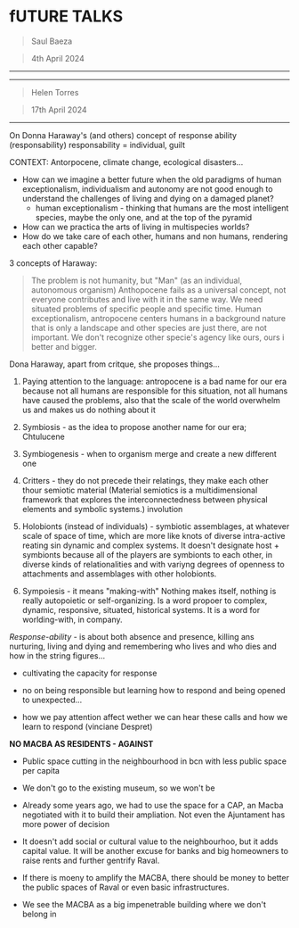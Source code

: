 # fUTURE TALKS

> Saul Baeza

> 4th April 2024

---


___

> Helen Torres

> 17th April 2024

---

On Donna Haraway's (and others) concept of response ability (responsability)
	responsability = individual, guilt
	
CONTEXT: Antorpocene, climate change, ecological disasters...

- How can we imagine a better future when the old paradigms of human exceptionalism, individualism and autonomy are not good enough to understand the challenges of living and dying on a damaged planet?
	- human exceptionalism - thinking that humans are the most intelligent species, maybe the only one, and at the top of the pyramid
- How can we practica the arts of living in multispecies worlds?
- How do we take care of each other, humans and non humans, rendering each other capable?

3 concepts of Haraway:
> The problem is not humanity, but "Man" (as an individual, autonomous organism)
> Anthopocene fails as a universal concept, not everyone contributes and live with it in the same way. We need situated problems of specific people and specific time.
> Human exceptionalism, antropocene centers humans in a background nature that is only a landscape and other species are just there, are not important. We don't recognize other specie's agency like ours, ours i better and bigger.

Dona Haraway, apart from critque, she proposes things...

1. Paying attention to the language: antropocene is a bad name for our era because not all humans are responsible for this situation, not all humans have caused the problems, also that the scale of the world overwhelm us and makes us do nothing about it

2. Symbiosis - as the idea to propose another name for our era; Chtulucene

3. Symbiogenesis - when to organism merge and create a new different one

4. Critters - they do not precede their relatings, they make each other thour semiotic material (Material semiotics is a multidimensional framework that explores the interconnectedness between physical elements and symbolic systems.) involution

5. Holobionts (instead of individuals) - symbiotic assemblages, at whatever scale of space of time, which are more like knots of diverse intra-active reating sin dynamic and complex systems. It doesn't designate host + symbionts because all of the players are symbionts to each other, in diverse kinds of relationalities and with variyng degrees of openness to attachments and assemblages with other holobionts.

6. Sympoiesis - it means "making-with" Nothing makes itself, nothing is really autopoietic or self-organizing. Is a word propoer to complex, dynamic, responsive, situated, historical systems. It is a word for worlding-with, in company.

_Response-ability_ - is about both absence and presence, killing ans nurturing, living and dying and remembering who lives and who dies and how in the string figures...

- cultivating the capacity for response

- no on being responsible but learning how to respond and being opened to unexpected...

- how we pay attention affect wether we can hear these calls and how we learn to respond (vinciane Despret)


**NO MACBA AS RESIDENTS - AGAINST**

- Public space cutting in the neighbourhood in bcn with less public space per capita

- We don't go to the existing museum, so we won't be 

- Already some years ago, we had to use the space for a CAP, an Macba negotiated with it to build their ampliation. Not even the Ajuntament has more power of decision

- It doesn't add social or cultural value to the neighbourhoo, but it adds capital value. It will be another excuse for banks and big homeowners to raise rents and further gentrify Raval.

- If there is moeny to amplify the MACBA, there should be money to better the public spaces of Raval or even basic infrastructures.

- We see the MACBA as a big impenetrable building where we don't belong in
